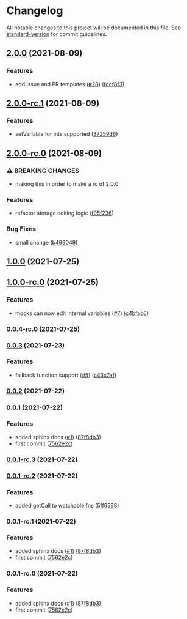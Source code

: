 # Changelog

All notable changes to this project will be documented in this file. See [standard-version](https://github.com/conventional-changelog/standard-version) for commit guidelines.

## [2.0.0](https://github.com/defi-wonderland/smock/compare/v2.0.0-rc.2...v2.0.0) (2021-08-09)


### Features

* add issue and PR templates ([#28](https://github.com/defi-wonderland/smock/issues/28)) ([fdcf8f3](https://github.com/defi-wonderland/smock/commit/fdcf8f3375fbd3a94c8a17f8e28b5b57193e4f34))

## [2.0.0-rc.1](https://github.com/defi-wonderland/smock/compare/v2.0.0-rc.0...v2.0.0-rc.1) (2021-08-09)


### Features

* setVariable for ints supported ([37259d6](https://github.com/defi-wonderland/smock/commit/37259d6b3d6c88fc1477221b9095e3b80a0d315b))

## [2.0.0-rc.0](https://github.com/defi-wonderland/smock/compare/v1.0.1...v2.0.0-rc.0) (2021-08-09)


### ⚠ BREAKING CHANGES

* making this in order to make a rc of 2.0.0

### Features

* refactor storage editing logic ([f95f236](https://github.com/defi-wonderland/smock/commit/f95f236349af73f376ba779a6751469f452141fc))


### Bug Fixes

* small change ([b499049](https://github.com/defi-wonderland/smock/commit/b4990496b9de49e991360f74125c6ee21a00b482))

## [1.0.0](https://github.com/defi-wonderland/smock/compare/v1.0.0-rc.0...v1.0.0) (2021-07-25)

## [1.0.0-rc.0](https://github.com/defi-wonderland/smock/compare/v0.0.3...v1.0.0-rc.0) (2021-07-25)


### Features

* mocks can now edit internal variables ([#7](https://github.com/defi-wonderland/smock/issues/7)) ([c4bfac6](https://github.com/defi-wonderland/smock/commit/c4bfac6a9ab222f6899301f30cdb70f271b2e146))

### [0.0.4-rc.0](https://github.com/defi-wonderland/smock/compare/v0.0.3...v0.0.4-rc.0) (2021-07-25)

### [0.0.3](https://github.com/defi-wonderland/smock/compare/v0.0.2...v0.0.3) (2021-07-23)


### Features

* fallback function support ([#5](https://github.com/defi-wonderland/smock/issues/5)) ([c43c7ef](https://github.com/defi-wonderland/smock/commit/c43c7ef113f0cd17b1bb2d9dfe323d5a2dc715c8))

### [0.0.2](https://github.com/defi-wonderland/smock/compare/v0.0.1...v0.0.2) (2021-07-22)

### 0.0.1 (2021-07-22)


### Features

* added sphinx docs ([#1](https://github.com/defi-wonderland/smock/issues/1)) ([87f8db3](https://github.com/defi-wonderland/smock/commit/87f8db389b157c35792d640067aa7e1038198e63))
* first commit ([7562e2c](https://github.com/defi-wonderland/smock/commit/7562e2cd6cf7d79b8581e093766cb3d60a4a1974))

### [0.0.1-rc.3](https://github.com/defi-wonderland/smock/compare/v0.0.1-rc.2...v0.0.1-rc.3) (2021-07-22)

### [0.0.1-rc.2](https://github.com/defi-wonderland/smock/compare/v0.0.1-rc.1...v0.0.1-rc.2) (2021-07-22)


### Features

* added getCall to watchable fns ([5ff6598](https://github.com/defi-wonderland/smock/commit/5ff6598719e80127378bbce5e8a07157560a842d))

### 0.0.1-rc.1 (2021-07-22)


### Features

* added sphinx docs ([#1](https://github.com/defi-wonderland/smock/issues/1)) ([87f8db3](https://github.com/defi-wonderland/smock/commit/87f8db389b157c35792d640067aa7e1038198e63))
* first commit ([7562e2c](https://github.com/defi-wonderland/smock/commit/7562e2cd6cf7d79b8581e093766cb3d60a4a1974))

### 0.0.1-rc.0 (2021-07-22)


### Features

* added sphinx docs ([#1](https://github.com/defi-wonderland/smock/issues/1)) ([87f8db3](https://github.com/defi-wonderland/smock/commit/87f8db389b157c35792d640067aa7e1038198e63))
* first commit ([7562e2c](https://github.com/defi-wonderland/smock/commit/7562e2cd6cf7d79b8581e093766cb3d60a4a1974))
